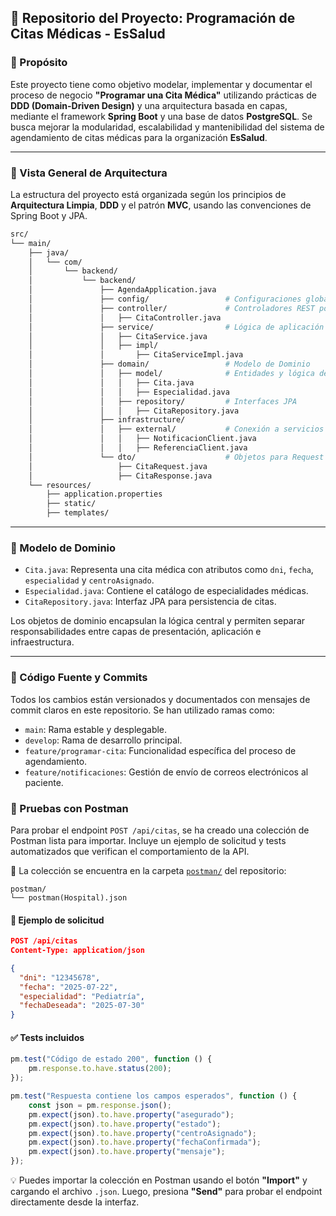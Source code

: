 ## 🏥 Repositorio del Proyecto: **Programación de Citas Médicas - EsSalud**

### 📌 Propósito

Este proyecto tiene como objetivo modelar, implementar y documentar el proceso de negocio **"Programar una Cita Médica"** utilizando prácticas de **DDD (Domain-Driven Design)** y una arquitectura basada en capas, mediante el framework **Spring Boot** y una base de datos **PostgreSQL**. Se busca mejorar la modularidad, escalabilidad y mantenibilidad del sistema de agendamiento de citas médicas para la organización **EsSalud**.

---

### 🧱 Vista General de Arquitectura

La estructura del proyecto está organizada según los principios de **Arquitectura Limpia**, **DDD** y el patrón **MVC**, usando las convenciones de Spring Boot y JPA.

```bash
src/
└── main/
    ├── java/
    │   └── com/
    │       └── backend/
    │           └── backend/
    │               ├── AgendaApplication.java
    │               ├── config/                 # Configuraciones globales (CORS, Beans, etc.)
    │               ├── controller/             # Controladores REST por módulo funcional
    │               │   ├── CitaController.java
    │               ├── service/                # Lógica de aplicación (coordinación de casos de uso)
    │               │   ├── CitaService.java
    │               │   ├── impl/
    │               │       ├── CitaServiceImpl.java
    │               ├── domain/                 # Modelo de Dominio
    │               │   ├── model/              # Entidades y lógica de dominio
    │               │   │   ├── Cita.java
    │               │   │   ├── Especialidad.java
    │               │   ├── repository/         # Interfaces JPA
    │               │   │   ├── CitaRepository.java
    │               ├── infrastructure/
    │               │   ├── external/           # Conexión a servicios externos
    │               │   │   ├── NotificacionClient.java
    │               │   │   ├── ReferenciaClient.java
    │               └── dto/                    # Objetos para Request y Response
    │                   ├── CitaRequest.java
    │                   ├── CitaResponse.java
    └── resources/
        ├── application.properties
        ├── static/
        ├── templates/
```

---

### 🧠 Modelo de Dominio

* `Cita.java`: Representa una cita médica con atributos como `dni`, `fecha`, `especialidad` y `centroAsignado`.
* `Especialidad.java`: Contiene el catálogo de especialidades médicas.
* `CitaRepository.java`: Interfaz JPA para persistencia de citas.

Los objetos de dominio encapsulan la lógica central y permiten separar responsabilidades entre capas de presentación, aplicación e infraestructura.

---

### 📝 Código Fuente y Commits

Todos los cambios están versionados y documentados con mensajes de commit claros en este repositorio. Se han utilizado ramas como:

* `main`: Rama estable y desplegable.
* `develop`: Rama de desarrollo principal.
* `feature/programar-cita`: Funcionalidad específica del proceso de agendamiento.
* `feature/notificaciones`: Gestión de envío de correos electrónicos al paciente.


### 📮 Pruebas con Postman

Para probar el endpoint `POST /api/citas`, se ha creado una colección de Postman lista para importar. Incluye un ejemplo de solicitud y tests automatizados que verifican el comportamiento de la API.

📁 La colección se encuentra en la carpeta [`postman/`](./postman/) del repositorio:

```
postman/
└── postman(Hospital).json
```

#### 🚀 Ejemplo de solicitud

```json
POST /api/citas
Content-Type: application/json

{
  "dni": "12345678",
  "fecha": "2025-07-22",
  "especialidad": "Pediatría",
  "fechaDeseada": "2025-07-30"
}
```

#### ✅ Tests incluidos

```javascript
pm.test("Código de estado 200", function () {
    pm.response.to.have.status(200);
});

pm.test("Respuesta contiene los campos esperados", function () {
    const json = pm.response.json();
    pm.expect(json).to.have.property("asegurado");
    pm.expect(json).to.have.property("estado");
    pm.expect(json).to.have.property("centroAsignado");
    pm.expect(json).to.have.property("fechaConfirmada");
    pm.expect(json).to.have.property("mensaje");
});
```

💡 Puedes importar la colección en Postman usando el botón **"Import"** y cargando el archivo `.json`. Luego, presiona **"Send"** para probar el endpoint directamente desde la interfaz.

